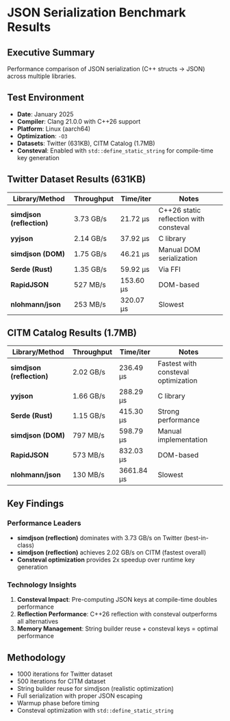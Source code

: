 # JSON Serialization Benchmark Results

## Executive Summary
Performance comparison of JSON serialization (C++ structs → JSON) across multiple libraries.

## Test Environment
- **Date**: January 2025
- **Compiler**: Clang 21.0.0 with C++26 support
- **Platform**: Linux (aarch64)
- **Optimization**: `-O3`
- **Datasets**: Twitter (631KB), CITM Catalog (1.7MB)
- **Consteval**: Enabled with `std::define_static_string` for compile-time key generation

## Twitter Dataset Results (631KB)

| Library/Method | Throughput | Time/iter | Notes |
|----------------|------------|-----------|-------|
| **simdjson (reflection)** | 3.73 GB/s | 21.72 μs | C++26 static reflection with consteval |
| **yyjson** | 2.14 GB/s | 37.92 μs | C library |
| **simdjson (DOM)** | 1.75 GB/s | 46.21 μs | Manual DOM serialization |
| **Serde (Rust)** | 1.35 GB/s | 59.92 μs | Via FFI |
| **RapidJSON** | 527 MB/s | 153.60 μs | DOM-based |
| **nlohmann/json** | 253 MB/s | 320.07 μs | Slowest |

## CITM Catalog Results (1.7MB)

| Library/Method | Throughput | Time/iter | Notes |
|----------------|------------|-----------|-------|
| **simdjson (reflection)** | 2.02 GB/s | 236.49 μs | Fastest with consteval optimization |
| **yyjson** | 1.66 GB/s | 288.29 μs | C library |
| **Serde (Rust)** | 1.15 GB/s | 415.30 μs | Strong performance |
| **simdjson (DOM)** | 797 MB/s | 598.79 μs | Manual implementation |
| **RapidJSON** | 573 MB/s | 832.03 μs | DOM-based |
| **nlohmann/json** | 130 MB/s | 3661.84 μs | Slowest |

## Key Findings

### Performance Leaders
- **simdjson (reflection)** dominates with 3.73 GB/s on Twitter (best-in-class)
- **simdjson (reflection)** achieves 2.02 GB/s on CITM (fastest overall)
- **Consteval optimization** provides 2x speedup over runtime key generation

### Technology Insights
1. **Consteval Impact**: Pre-computing JSON keys at compile-time doubles performance
2. **Reflection Performance**: C++26 reflection with consteval outperforms all alternatives
3. **Memory Management**: String builder reuse + consteval keys = optimal performance

## Methodology
- 1000 iterations for Twitter dataset
- 500 iterations for CITM dataset
- String builder reuse for simdjson (realistic optimization)
- Full serialization with proper JSON escaping
- Warmup phase before timing
- Consteval optimization with `std::define_static_string`